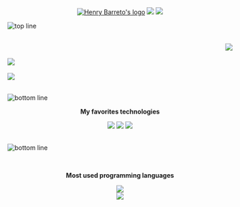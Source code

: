 <div align="center">
  <a href="https://henrybarreto.dev/" target="_blank"><img src="https://user-images.githubusercontent.com/23109089/213782979-5a11a9cc-77ef-4334-8d9b-9f5c6587c44f.png" alt="Henry Barreto's logo" /></a>
  <a href="https://www.linkedin.com/in/ruan-figueiredo/"><img src="https://img.shields.io/badge/LinkedIn-0077B5?style=for-the-badge&logo=linkedin&logoColor=white" /></a>
  <a href="https://medium.com/@henrybarreto"><img src="https://img.shields.io/badge/Medium-000000?style=for-the-badge&logo=medium&logoColor=white" /></a>
</div>

![top line](https://user-images.githubusercontent.com/23109089/213783502-9cf034cf-872c-4238-94d4-a170033234c0.png)

<br />
<div align="right">
    <img src="https://github.com/henrybarreto/henrybarreto/assets/23109089/8790edd2-2a3f-4f47-bde7-6bd77ab0e6df" />
</div>
<br />
<div align="left">
    <img src="https://github.com/henrybarreto/henrybarreto/assets/23109089/b188c475-c99c-4af6-81fd-a44ed4415b82" />
    <br />
    <br />
    <img src="https://github.com/henrybarreto/henrybarreto/assets/23109089/cf41a23e-d214-4b46-86e4-e8f5469b41c0" />
</div>
<br />

![bottom line](https://user-images.githubusercontent.com/23109089/213783502-9cf034cf-872c-4238-94d4-a170033234c0.png)

<div align="center">
  <p><strong>My favorites technologies</strong></p>
  <img src="https://github.com/henrybarreto/henrybarreto/assets/23109089/1095349a-4b57-4606-aada-ebddd68c5f6d" />
  <img src="https://github.com/henrybarreto/henrybarreto/assets/23109089/fedb5301-0216-4f4f-8e88-43478b207107" />
  <img src="https://github.com/henrybarreto/henrybarreto/assets/23109089/21fe1ad6-316c-4049-9d4e-ae6c765b67ed" />
  <br />
  <br />
</div>

![bottom line](https://user-images.githubusercontent.com/23109089/213783502-9cf034cf-872c-4238-94d4-a170033234c0.png)

<div align="center">
  <br />
  <p><strong>Most used programming languages</strong></p>
  <img src="https://cr-skills-chart-widget.azurewebsites.net/api/api?username=henrybarreto&branding=false&width=700px&skills=Rust,Go,JavaScript,TypeScript,Java,C" />
</div>

<div align="center">
  <img src="https://user-images.githubusercontent.com/23109089/213783513-9f3e2a3f-c324-4250-8f37-acc6302127f7.png" />
</div>

